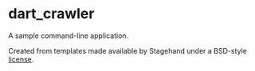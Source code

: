 # dart_crawler

A sample command-line application.

Created from templates made available by Stagehand under a BSD-style
[license](https://github.com/dart-lang/stagehand/blob/master/LICENSE).
